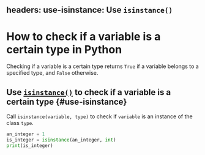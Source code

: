 headers:
    use-isinstance: Use `isinstance()`
---
# How to check if a variable is a certain type in Python
Checking if a variable is a certain type returns `True` if a variable belongs to a specified type, and `False` otherwise.

## Use [`isinstance()`](kite-sym:builtins.isinstance) to check if a variable is a certain type {#use-isinstance}
Call `isinstance(variable, type)` to check if `variable` is an instance of the class `type`.
```python
an_integer = 1
is_integer = isinstance(an_integer, int)
print(is_integer)
```
